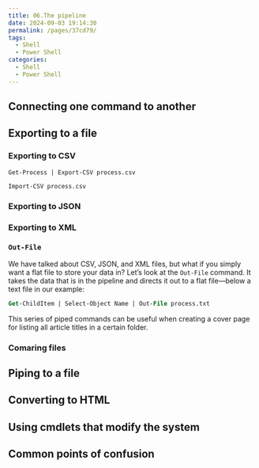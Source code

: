 ```yaml
---
title: 06.The pipeline
date: 2024-09-03 19:14:30
permalink: /pages/37cd79/
tags:
  - Shell
  - Power Shell
categories:
  - Shell
  - Power Shell
---
```


## Connecting one command to another

## Exporting to a file

### Exporting to CSV

`Get-Process | Export-CSV process.csv`

`Import-CSV process.csv`

### Exporting to JSON

### Exporting to XML

### `Out-File`

We have talked about CSV, JSON, and XML files, but what if you simply want a flat file to store your data in? Let’s look at the `Out-File` command. It takes the data that is in the pipeline and directs it out to a flat file—below a text file in our example:

```ps
Get-ChildItem | Select-Object Name | Out-File process.txt
```

This series of piped commands can be useful when creating a cover page for listing all article titles in a certain folder.

### Comaring files

## Piping to a file

## Converting to HTML

## Using cmdlets that modify the system

## Common points of confusion
